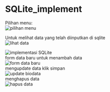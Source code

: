 # SQLite_implement
Pilihan menu:<br>
![pilihan menu](https://user-images.githubusercontent.com/80508180/138540137-6e5ea568-0662-47ad-a903-3a6eed1d334c.jpeg)<br>

Untuk melihat data yang telah diinputkan di sqlite<br>
![lihat data](https://user-images.githubusercontent.com/80508180/138540139-a25b9986-f672-4ede-b3d9-53765b18bd9d.jpeg)<br>

![implementasi SQLite](https://user-images.githubusercontent.com/80508180/138540140-77e0ed00-c810-4cd5-99a2-a241c5a8dc12.jpeg)<br>
form data baru untuk menambah data<br>
![form data baru](https://user-images.githubusercontent.com/80508180/138540141-dfaf2e2e-9b78-4a5e-b029-db5e0cb679ff.jpeg)<br>
mengupdate data klik simpan<br>
![update biodata](https://user-images.githubusercontent.com/80508180/138540142-fac5a47e-369e-47c0-9c10-261cbc8b1ca1.jpeg)<br>
menghapus data<br>
![hapus data](https://user-images.githubusercontent.com/80508180/138540143-2596c4a4-4b4b-45ef-9f69-10e4a39735d9.jpeg)
